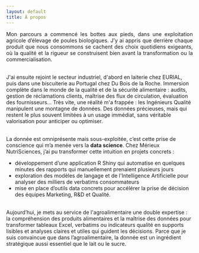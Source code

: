 ```yaml
---
layout: default
title: À propos
---
```


<p style="text-align: justify;">
Mon parcours a commencé les bottes aux pieds, dans une exploitation agricole d’élevage de poules biologiques. J’y ai appris que derrière chaque produit que nous consommons se cachent des choix quotidiens exigeants, où la qualité et la rigueur se construisent bien avant la transformation ou la commercialisation.<br><br>

J'ai ensuite rejoint le secteur industriel, d'abord en laiterie chez EURIAL, puis dans une biscuiterie au Portugal chez Du Bois de la Roche. Immersion complète dans le monde de la qualité et de la sécurité alimentaire : audits, gestion de réclamations clients, maîtrise des flux de circulation, évaluation des fournisseurs… Très vite, une réalité m'a frappée : les Ingénieurs Qualité manipulent une montagne de données. Des données précieuses, mais qui restent le plus souvent limitées à un usage immédiat, sans véritable valorisation pour anticiper ou optimiser.<br><br>

La donnée est omniprésente mais sous-exploitée, c’est cette prise de conscience qui m’a menée vers la <strong>data science</strong>. Chez Mérieux NutriSciences, j’ai pu transformer cette intuition en projets concrets : <br>
- développement d’une application R Shiny qui automatise en quelques minutes des rapports qui manuellement prenaient plusieurs jours<br> 
- exploration des modèles de langage et de l'Intelligence Artificielle pour analyser des milliers de verbatims consommateurs<br> 
- mise en place d’outils data concrets pour accélérer la prise de décision des équipes Marketing, R&D et Qualité.<br><br>

Aujourd’hui, je mets au service de l'agroalimentaire une double expertise : la compréhension des produits alimentaires et la maîtrise des données pour transformer tableaux Excel, verbatims ou indicateurs qualité en supports lisibles et analyses claires et utiles qui guident les décisions. Parce que je suis convaincue que dans l’agroalimentaire, la donnée est un ingrédient stratégique aussi essentiel que le lait ou le sucre.
</p>
